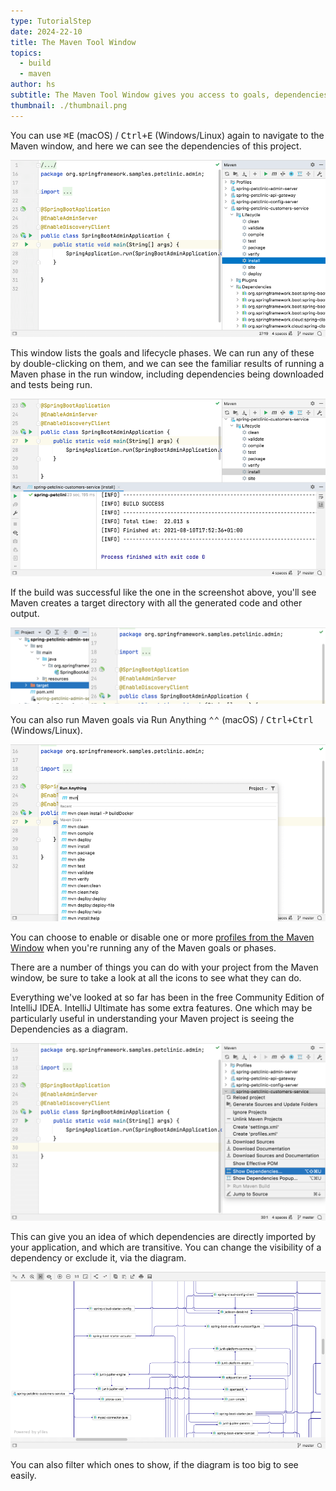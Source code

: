 ```yaml
---
type: TutorialStep
date: 2024-22-10
title: The Maven Tool Window
topics:
  - build
  - maven
author: hs
subtitle: The Maven Tool Window gives you access to goals, dependencies, and more.
thumbnail: ./thumbnail.png
---
```


You can use <kbd>⌘E</kbd> (macOS) / <kbd>Ctrl+E</kbd> (Windows/Linux) again to navigate to the Maven window, and here we can see the dependencies of this project.

![maven-window.png](maven-window.png)

This window lists the goals and lifecycle phases. We can run any of these by double-clicking on them, and we can see the familiar results of running a Maven phase in the run window, including dependencies being downloaded and tests being run.

![Maven Install](maven-install.png)

If the build was successful like the one in the screenshot above, you'll see Maven creates a target directory with all the generated code and other output.

![Target Directory](target-directory.png)

You can also run Maven goals via Run Anything <kbd>⌃⌃</kbd> (macOS) / <kbd>Ctrl+Ctrl</kbd> (Windows/Linux).

![Run Anything](run-anything.png)

You can choose to enable or disable one or more [profiles from the Maven Window](https://www.jetbrains.com/help/idea/work-with-maven-profiles.html) when you're running any of the Maven goals or phases.

There are a number of things you can do with your project from the Maven window, be sure to take a look at all the icons to see what they can do.

Everything we've looked at so far has been in the free Community Edition of IntelliJ IDEA. IntelliJ Ultimate has some extra features. One which may be particularly useful in understanding your Maven project is seeing the Dependencies as a diagram.

![Show Diagram](show-diagram.png)

This can give you an idea of which dependencies are directly imported by your application, and which are transitive. You can change the visibility of a dependency or exclude it, via the diagram.

![Dependencies Diagram](dependencies-diagram.png)

You can also filter which ones to show, if the diagram is too big to see easily.
